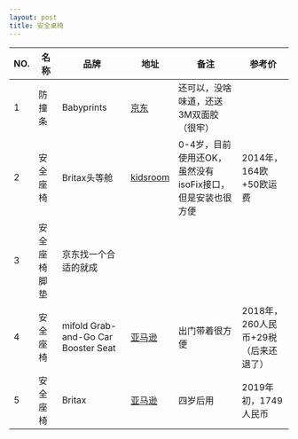 ```yaml
---
layout: post
title: 安全桌椅
---
```


NO. | 名称 | 品牌 | 地址 | 备注 | 参考价
--- | --- | --- | --- | --- | --- 
1 | 防撞条 | Babyprints | [京东](https://item.jd.com/1573900.html) | 还可以，没啥味道，还送3M双面胶（很牢）
2 | 安全座椅 | Britax头等舱 | [kidsroom](https://www.kidsroom.de/zh/britax-roemer-first-class-plus-baodeshichaojitoudengcang-ertonganquanzuoyi-chilli-pepper-2015) | 0-4岁，目前使用还OK，虽然没有isoFix接口，但是安装也很方便 | 2014年，164欧+50欧运费
3 | 安全座椅脚垫 | 京东找一个合适的就成
4 | 安全座椅 | mifold Grab-and-Go Car Booster Seat | [亚马逊](https://www.amazon.cn/gp/product/B01H5VJJ12) | 出门带着很方便 | 2018年，260人民币+29税（后来还退了）
5 | 安全座椅 | Britax | [亚马逊](https://www.amazon.cn/gp/product/B06WLGJQCZ) | 四岁后用 | 2019年初，1749人民币

